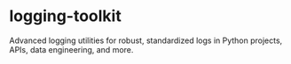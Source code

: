 # logging-toolkit
Advanced logging utilities for robust, standardized logs in Python projects, APIs, data engineering, and more.
